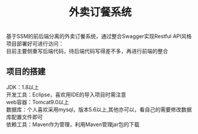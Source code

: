 <h1 align="center">外卖订餐系统</h1><br>
基于SSM的前后端分离的外卖订餐系统，通过整合Swagger实现Restful API风格<br>
项目部署好可进行访问：<a href="http://localhost:8080/take/swagger-ui.html"></a><br>
目前主要侧重写后端代码，待后端代码写得差不多，再进行前端的整合<br>
<h2>项目的搭建</h2>
JDK：1.8以上<br>
开发工具：Eclipse，喜欢用IDE的导入项目时需注意<br>
web容器：Tomcat9.0以上<br>
数据库：个人喜欢采用mysql，版本5.6以上,其他亦可以，看自己的需要修改数据库配置文件即可<br>
依赖工具：Maven作为管理，利用Maven管理jar包的下载<br>
